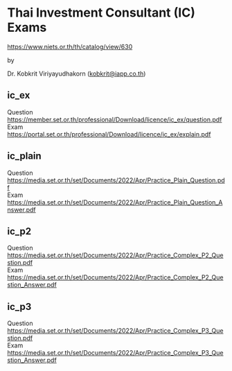 # Thai Investment Consultant (IC) Exams 
https://www.niets.or.th/th/catalog/view/630

by 

Dr. Kobkrit Viriyayudhakorn
(kobkrit@iapp.co.th)

## ic_ex				
Question	https://member.set.or.th/professional/Download/licence/ic_ex/question.pdf					
Exam	https://portal.set.or.th/professional/Download/licence/ic_ex/explain.pdf					
						
## ic_plain						
Question	https://media.set.or.th/set/Documents/2022/Apr/Practice_Plain_Question.pdf					
Exam	https://media.set.or.th/set/Documents/2022/Apr/Practice_Plain_Question_Answer.pdf					
						
## ic_p2						
Question	https://media.set.or.th/set/Documents/2022/Apr/Practice_Complex_P2_Question.pdf					
Exam	https://media.set.or.th/set/Documents/2022/Apr/Practice_Complex_P2_Question_Answer.pdf					
						
## ic_p3						
Question	https://media.set.or.th/set/Documents/2022/Apr/Practice_Complex_P3_Question.pdf					
Exam	https://media.set.or.th/set/Documents/2022/Apr/Practice_Complex_P3_Question_Answer.pdf					
